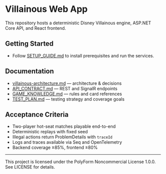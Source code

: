 # Villainous Web App

This repository hosts a deterministic Disney Villainous engine, ASP.NET Core API, and React frontend.

## Getting Started
- Follow [SETUP_GUIDE.md](./SETUP_GUIDE.md) to install prerequisites and run the services.

## Documentation
- [villainous-architecture.md](./villainous-architecture.md) — architecture & decisions
- [API_CONTRACT.md](./API_CONTRACT.md) — REST and SignalR endpoints
- [GAME_KNOWLEDGE.md](./GAME_KNOWLEDGE.md) — rules and card references
- [TEST_PLAN.md](./TEST_PLAN.md) — testing strategy and coverage goals

## Acceptance Criteria
- Two-player hot-seat matches playable end-to-end
- Deterministic replays with fixed seed
- Illegal actions return ProblemDetails with `traceId`
- Logs and traces available via Seq and OpenTelemetry
- Backend coverage ≥85%, frontend ≥80%

---
This project is licensed under the PolyForm Noncommercial License 1.0.0. See LICENSE for details.
